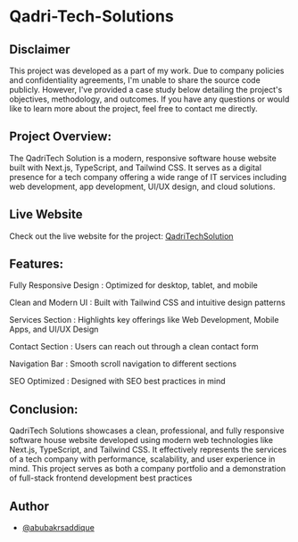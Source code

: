 # Qadri-Tech-Solutions

## Disclaimer

This project was developed as a part of my work. Due to company policies and confidentiality agreements, I'm unable to share the source code publicly. However, I've provided a case study below detailing the project's objectives, methodology, and outcomes. If you have any questions or would like to learn more about the project, feel free to contact me directly.

## Project Overview:

The QadriTech Solution is a modern, responsive software house website built with Next.js, TypeScript, and Tailwind CSS. It serves as a digital presence for a tech company offering a wide range of IT services including web development, app development, UI/UX design, and cloud solutions.

## Live Website
Check out the live website for the project: <a href="https://qadritechsolutions.com" target="_blank" rel="noopener noreferrer">
  QadriTechSolution
</a>

## Features:
Fully Responsive Design : Optimized for desktop, tablet, and mobile

Clean and Modern UI : Built with Tailwind CSS and intuitive design patterns

Services Section : Highlights key offerings like Web Development, Mobile Apps, and UI/UX Design

Contact Section : Users can reach out through a clean contact form

Navigation Bar : Smooth scroll navigation to different sections

SEO Optimized : Designed with SEO best practices in mind

## Conclusion:
QadriTech Solutions showcases a clean, professional, and fully responsive software house website developed using modern web technologies like Next.js, TypeScript, and Tailwind CSS. It effectively represents the services of a tech company with performance, scalability, and user experience in mind. This project serves as both a company portfolio and a demonstration of full-stack frontend development best practices

## Author

- [@abubakrsaddique](https://github.com/abubakrsaddique)
